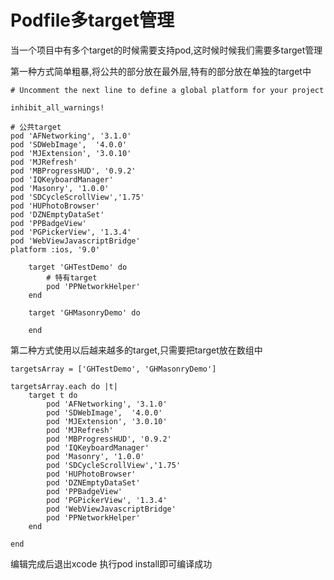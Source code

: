 # Podfile多target管理

当一个项目中有多个target的时候需要支持pod,这时候时候我们需要多target管理


第一种方式简单粗暴,将公共的部分放在最外层,特有的部分放在单独的target中

	# Uncomment the next line to define a global platform for your project
	
	inhibit_all_warnings!
	
	# 公共target
	pod 'AFNetworking', '3.1.0'
	pod 'SDWebImage',  '4.0.0'
	pod 'MJExtension', '3.0.10'
	pod 'MJRefresh'
	pod 'MBProgressHUD', '0.9.2'
	pod 'IQKeyboardManager'
	pod 'Masonry', '1.0.0'
	pod 'SDCycleScrollView','1.75'
	pod 'HUPhotoBrowser'
	pod 'DZNEmptyDataSet'
	pod 'PPBadgeView'
	pod 'PGPickerView', '1.3.4'
	pod 'WebViewJavascriptBridge'
	platform :ios, '9.0'
	
		target 'GHTestDemo' do
			# 特有target
		    pod 'PPNetworkHelper'
		end
		
		target 'GHMasonryDemo' do
		    
		end


第二种方式使用以后越来越多的target,只需要把target放在数组中

	targetsArray = ['GHTestDemo', 'GHMasonryDemo']
	
	targetsArray.each do |t|
	    target t do
	        pod 'AFNetworking', '3.1.0'
	        pod 'SDWebImage',  '4.0.0'
	        pod 'MJExtension', '3.0.10'
	        pod 'MJRefresh'
	        pod 'MBProgressHUD', '0.9.2'
	        pod 'IQKeyboardManager'
	        pod 'Masonry', '1.0.0'
	        pod 'SDCycleScrollView','1.75'
	        pod 'HUPhotoBrowser'
	        pod 'DZNEmptyDataSet'
	        pod 'PPBadgeView'
	        pod 'PGPickerView', '1.3.4'
	        pod 'WebViewJavascriptBridge'
	        pod 'PPNetworkHelper'
	    end
	 
	end

编辑完成后退出xcode 执行pod install即可编译成功
